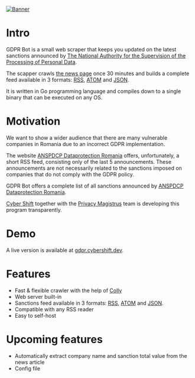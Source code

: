 [![Banner](https://readme-typing-svg.demolab.com?font=Source+Code+Pro&size=24&duration=4000&pause=100&color=213E68&center=true&multiline=true&width=500&height=100&lines=GDPR+Bot;Cyber+Shift+%26+Privacy+Magistrus)](https://git.io/typing-svg)

# Intro
  
GDPR Bot is a small web scraper that keeps you updated on the latest sanctions announced by [The National Authority for the Supervision of the Processing of Personal Data](https://www.dataprotection.ro/?page=allnews).  
  
The scapper crawls [the news page](https://www.dataprotection.ro/?page=allnews) once 30 minutes and builds a complete feed available in 3 formats: [RSS][2], [ATOM][3] and [JSON][4].
  

It is written in Go programming language and compiles down to a single binary that can be executed on any OS.

# Motivation
  
We want to show a wider audience that there are many vulnerable companies in Romania due to an incorrect GDPR implementation.

The website [ANSPDCP Dataprotection Romania][1] offers, unfortunately, a short RSS feed, consisting only of the last 5 announcements. These announcements are not necessarily related to the sanctions imposed on companies that do not comply with the GDPR policy.

GDPR Bot offers a complete list of all sanctions announced by [ANSPDCP Dataprotection Romania][1].

[Cyber Shift](https://cybershift.dev) together with the [Privacy Magistrus](https://gdprmag.com/) team is developing this program transparently.

# Demo
  
  A live version is available at [gdpr.cybershift.dev](https://gdpr.cybershift.dev/rss).

# Features
  - Fast & flexible crawler with the help of [Colly](https://github.com/gocolly/colly)
  - Web server built-in
  - Sanctions feed available in 3 formats: [RSS][2], [ATOM][3] and [JSON][4].
  - Compatible with any RSS reader
  - Easy to self-host

# Upcoming features
  - Automatically extract company name and sanction total value from the news article
  - Config file

[1]: <www.dataprotection.ro/> "ANSPDCP Dataprotection Romania"
[2]: <https://gdpr.cybershift.dev/rss>  "RSS Feed of GDPR Bot"
[3]: <https://gdpr.cybershift.dev/atom> "ATOM Feed of GDPR Bot"
[4]: <https://gdpr.cybershift.dev/json> "JSON Feed of GDPR Bot"

